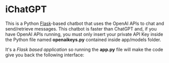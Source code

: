 # iChatGPT

This is a Python [Flask](https://flask.palletsprojects.com/en/3.0.x/)-based chatbot that uses the OpenAI APIs to chat and send/retrieve messages. 
This chatbot is faster than ChatGPT and, if you have OpenAI APIs running, you must only insert your private API Key inside the Python file named **__openaikeys__.py** contained inside app/models folder.

It's a *Flask based application* so running the **app.py** file will make the code give you back the following interface:

